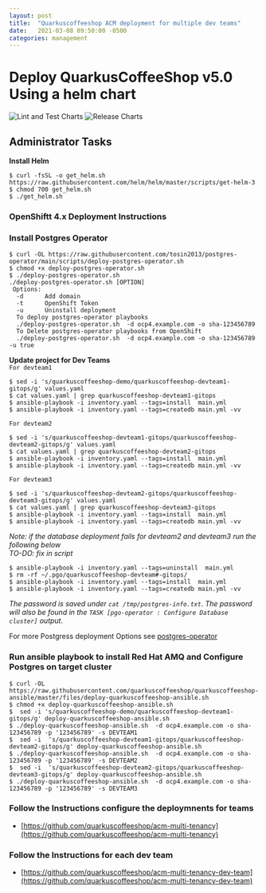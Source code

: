 ```yaml
---
layout: post
title:  "Quarkuscoffeeshop ACM deployment for multiple dev teams"
date:   2021-03-08 09:50:00 -0500
categories: management
---
```


# Deploy QuarkusCoffeeShop v5.0 Using a helm chart
![Lint and Test Charts](https://github.com/quarkuscoffeeshop/quarkuscoffeeshop-helm/workflows/Lint%20and%20Test%20Charts/badge.svg)
![Release Charts](https://github.com/quarkuscoffeeshop/quarkuscoffeeshop-helm/workflows/Release%20Charts/badge.svg)


## Administrator Tasks 
    
**Install Helm**

```
$ curl -fsSL -o get_helm.sh https://raw.githubusercontent.com/helm/helm/master/scripts/get-helm-3
$ chmod 700 get_helm.sh
$ ./get_helm.sh
```

### OpenShiftt 4.x  Deployment Instructions 


### Install Postgres Operator
```
$ curl -OL https://raw.githubusercontent.com/tosin2013/postgres-operator/main/scripts/deploy-postgres-operator.sh
$ chmod +x deploy-postgres-operator.sh
$ ./deploy-postgres-operator.sh 
./deploy-postgres-operator.sh [OPTION]
 Options:
  -d      Add domain 
  -t      OpenShift Token
  -u      Uninstall deployment
  To deploy postgres-operator playbooks
  ./deploy-postgres-operator.sh  -d ocp4.example.com -o sha-123456789 
  To Delete postgres-operator playbooks from OpenShift
  ./deploy-postgres-operator.sh  -d ocp4.example.com -o sha-123456789 -u true
```


**Update project for Dev Teams**  
`For devteam1`
```
$ sed -i 's/quarkuscoffeeshop-demo/quarkuscoffeeshop-devteam1-gitops/g' values.yaml
$ cat values.yaml | grep quarkuscoffeeshop-devteam1-gitops
$ ansible-playbook -i inventory.yaml --tags=install  main.yml
$ ansible-playbook -i inventory.yaml --tags=createdb main.yml -vv
```

`For devteam2`  
```
$ sed -i 's/quarkuscoffeeshop-devteam1-gitops/quarkuscoffeeshop-devteam2-gitops/g' values.yaml
$ cat values.yaml | grep quarkuscoffeeshop-devteam2-gitops
$ ansible-playbook -i inventory.yaml --tags=install  main.yml
$ ansible-playbook -i inventory.yaml --tags=createdb main.yml -vv
```

`For devteam3`
```
$ sed -i 's/quarkuscoffeeshop-devteam2-gitops/quarkuscoffeeshop-devteam3-gitops/g' values.yaml
$ cat values.yaml | grep quarkuscoffeeshop-devteam3-gitops
$ ansible-playbook -i inventory.yaml --tags=install  main.yml
$ ansible-playbook -i inventory.yaml --tags=createdb main.yml -vv
```

*Note: if the database deployment fails for devteam2 and devteam3 run the following below*  
*TO-DO: fix in script*  
```
$ ansible-playbook -i inventory.yaml --tags=uninstall  main.yml
$ rm -rf ~/.pgo/quarkuscoffeeshop-devteam#-gitops/
$ ansible-playbook -i inventory.yaml --tags=install  main.yml
$ ansible-playbook -i inventory.yaml --tags=createdb main.yml -vv
```

*The password is saved under `cat /tmp/postgres-info.txt`*. 
*The password will also be found in the `TASK [pgo-operator : Configure Database cluster]` output*. 

For more Postgress deployment Options see [postgres-operator](https://github.com/tosin2013/postgres-operator)


### Run ansible playbook to install Red Hat AMQ and Configure Postgres on target cluster
```
$ curl -OL https://raw.githubusercontent.com/quarkuscoffeeshop/quarkuscoffeeshop-ansible/master/files/deploy-quarkuscoffeeshop-ansible.sh
$ chmod +x deploy-quarkuscoffeeshop-ansible.sh
$  sed -i 's/quarkuscoffeeshop-demo/quarkuscoffeeshop-devteam1-gitops/g' deploy-quarkuscoffeeshop-ansible.sh
$ ./deploy-quarkuscoffeeshop-ansible.sh  -d ocp4.example.com -o sha-123456789 -p '123456789' -s DEVTEAM1
$  sed -i  's/quarkuscoffeeshop-devteam1-gitops/quarkuscoffeeshop-devteam2-gitops/g' deploy-quarkuscoffeeshop-ansible.sh
$ ./deploy-quarkuscoffeeshop-ansible.sh  -d ocp4.example.com -o sha-123456789 -p '123456789' -s DEVTEAM2
$  sed -i  's/quarkuscoffeeshop-devteam2-gitops/quarkuscoffeeshop-devteam3-gitops/g' deploy-quarkuscoffeeshop-ansible.sh
$ ./deploy-quarkuscoffeeshop-ansible.sh  -d ocp4.example.com -o sha-123456789 -p '123456789' -s DEVTEAM3
```

### Follow the Instructions configure the deploymnents for teams
* [https://github.com/quarkuscoffeeshop/acm-multi-tenancy](https://github.com/quarkuscoffeeshop/acm-multi-tenancy)

### Follow the Instructions for each dev team
* [https://github.com/quarkuscoffeeshop/acm-multi-tenancy-dev-team](https://github.com/quarkuscoffeeshop/acm-multi-tenancy-dev-team)

